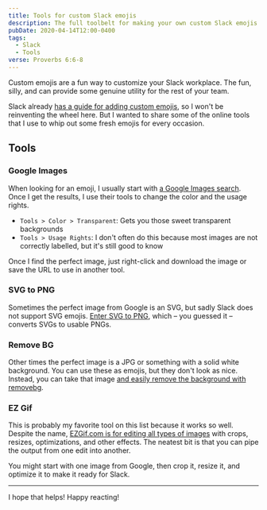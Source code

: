 ```yaml
---
title: Tools for custom Slack emojis
description: The full toolbelt for making your own custom Slack emojis
pubDate: 2020-04-14T12:00-0400
tags:
  - Slack
  - Tools
verse: Proverbs 6:6-8
---
```


Custom emojis are a fun way to customize your Slack workplace. The fun, silly, and can provide some genuine utility for the rest of your team.

Slack already [has a guide for adding custom emojis](https://slack.com/help/articles/206870177-Add-custom-emoji), so I won't be reinventing the wheel here. But I wanted to share some of the online tools that I use to whip out some fresh emojis for every occasion.

## Tools

### Google Images

When looking for an emoji, I usually start with [a Google Images search](https://images.google.com/). Once I get the results, I use their tools to change the color and the usage rights.

- `Tools > Color > Transparent`: Gets you those sweet transparent backgrounds
- `Tools > Usage Rights`: I don't often do this because most images are not correctly labelled, but it's still good to know

Once I find the perfect image, just right-click and download the image or save the URL to use in another tool.

### SVG to PNG

Sometimes the perfect image from Google is an SVG, but sadly Slack does not support SVG emojis. [Enter SVG to PNG](https://svgtopng.com), which – you guessed it – converts SVGs to usable PNGs.

### Remove BG

Other times the perfect image is a JPG or something with a solid white background. You can use these as emojis, but they don't look as nice. Instead, you can take that image [and easily remove the background with removebg](https://www.remove.bg).

### EZ Gif

This is probably my favorite tool on this list because it works so well. Despite the name, [EZGif.com is for editing all types of images](https://ezgif.com/) with crops, resizes, optimizations, and other effects. The neatest bit is that you can pipe the output from one edit into another.

You might start with one image from Google, then crop it, resize it, and optimize it to make it ready for Slack.

---

I hope that helps! Happy reacting!
